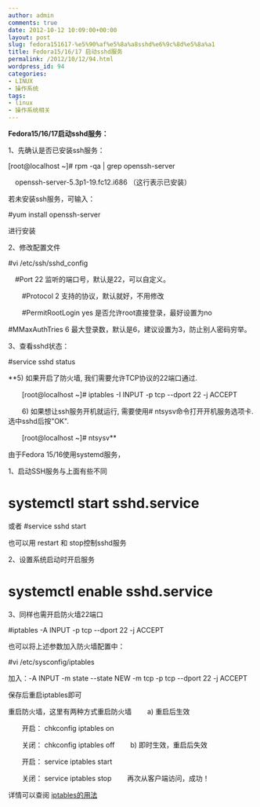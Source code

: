 ```yaml
---
author: admin
comments: true
date: 2012-10-12 10:09:00+00:00
layout: post
slug: fedora151617-%e5%90%af%e5%8a%a8sshd%e6%9c%8d%e5%8a%a1
title: Fedora15/16/17 启动sshd服务
permalink: /2012/10/12/94.html
wordpress_id: 94
categories:
- LINUX
- 操作系统
tags:
- linux
- 操作系统相关
---
```





**Fedora15/16/17启动sshd服务：**




1、先确认是否已安装ssh服务：




[root@localhost ~]# rpm -qa | grep openssh-server




　openssh-server-5.3p1-19.fc12.i686 
（这行表示已安装）




若未安装ssh服务，可输入：




#yum install openssh-server 




进行安装




  






2、修改配置文件




#vi /etc/ssh/sshd_config




　#Port 22 监听的端口号，默认是22，可以自定义。




　　#Protocol 2 支持的协议，默认就好，不用修改




　　#PermitRootLogin yes 是否允许root直接登录，最好设置为no




#MMaxAuthTries 6 最大登录数，默认是6，建议设置为3，防止别人密码穷举。




3、查看sshd状态：




#service sshd status




**5) 如果开启了防火墙, 我们需要允许TCP协议的22端口通过.  

  

　　[root@localhost ~]# iptables -I INPUT -p tcp --dport 22 -j ACCEPT  

  

　　6) 如果想让ssh服务开机就运行, 需要使用# ntsysv命令打开开机服务选项卡. 选中sshd后按"OK".  

  

　　[root@localhost ~]# ntsysv**




由于Fedora 15/16使用systemd服务，




1、启动SSH服务与上面有些不同




# systemctl start sshd.service




或者 #service sshd start  






也可以用 restart 和 stop控制sshd服务




  









2、设置系统启动时开启服务




# systemctl enable sshd.service




  






3、同样也需开启防火墙22端口




#iptables -A INPUT -p tcp --dport 22 -j ACCEPT




也可以将上述参数加入防火墙配置中：




#vi /etc/sysconfig/iptables




加入：-A INPUT -m state --state NEW -m tcp -p tcp --dport 22 -j ACCEPT




保存后重启iptables即可




重启防火墙，这里有两种方式重启防火墙 　　a) 重启后生效  

　　开启： chkconfig iptables on  

　　关闭： chkconfig iptables off 　　b) 即时生效，重启后失效  

　　开启： service iptables start  

　　关闭： service iptables stop 　　再次从客户端访问，成功！







详情可以查阅 [
iptables的用法](http://blog.163.com/jackswu@yeah/blog/static/1406291232012511104940/)




